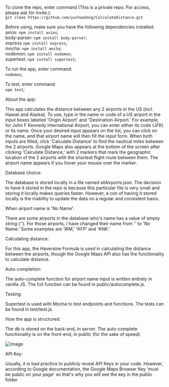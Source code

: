 
To clone the repo, enter command (This is a private repo. For access, please ask for invite.): <br />
`git clone https://github.com/yuchaodong/CalculateDistance.git`

Before using, make sure you have the following dependencies installed: <br />
axios: `npm install axios`; <br />
body-parser: `npm install body-parser`; <br />
express `npm install express`; <br />
mocha: `npm install mocha`; <br />
nodemon: `npm install nodemon`; <br />
supertest: `npm install supertest`; <br />

To run the app, enter command: <br />
`nodemon`;

To test, enter command: <br />
`npm test`;


About the app: <br />

This app calculates the distance between any 2 airports in the US (incl. Hawaii and Alaska). 
To use, type in the name or code of a US airport in the input boxes labeled 'Origin Airport' and 'Destination Airport.' For example, for John F Kennedy International Airport, you can enter either its code (JFK) or its name. Once your desired input appears on the list, you can click on the name, and that airport name will then fill the input form. When both inputs are filled, click 'Calculate Distance' to find the nautical miles between the 2 airports. Google Maps also appears at the bottom of the screen after clicking 'Calculate Distance,' with 2 markers that mark the geographic location of the 2 airports with the shortest flight route between them. The airport name appears if you hover your mouse over the marker.


Database choice: <br />

The database is stored locally in a file named allAirports.json. The decision to have it stored in the repo is because this particular file is very small and storing it locally makes queries faster. However, a con of having it stored locally is the inability to update the data on a regular and consistent basis.


When airport name is 'No Name': <br />

There are some airports in the database who's name has a value of empty string (''). For those airports, I have changed their name from '' to 'No Name.' Some examples are 'IRM,' 'KFP' and 'KNK.'


Calculating distance: <br />

For this app, the Haversine Formula is used in calculating the distance between the airports, though the Google Maps API also has the functionality to calculate distance.

Auto-completion: <br />

The auto-complete function for airport name input is written entirely in vanilla JS. The full function can be found in public/autocomplete.js.

Testing: <br />

Supertest is used with Mocha to test endpoints and functions. The tests can be found in test/test.js.


How the app is structured: <br />

The db is stored on the back-end, in server.
The auto-complete functionality is on the front-end, in public (for the sake of speed). <br />

![image](https://user-images.githubusercontent.com/17919731/39131302-20557034-46dd-11e8-96a8-342461e20a72.png)
       

API Key: <br />

Usually, it is bad practice to publicly reveal API Keys in your code. However, according to Google documentation, the Google Maps Browser Key 'must be public on your page' so that's why you will see the key in the public folder.
